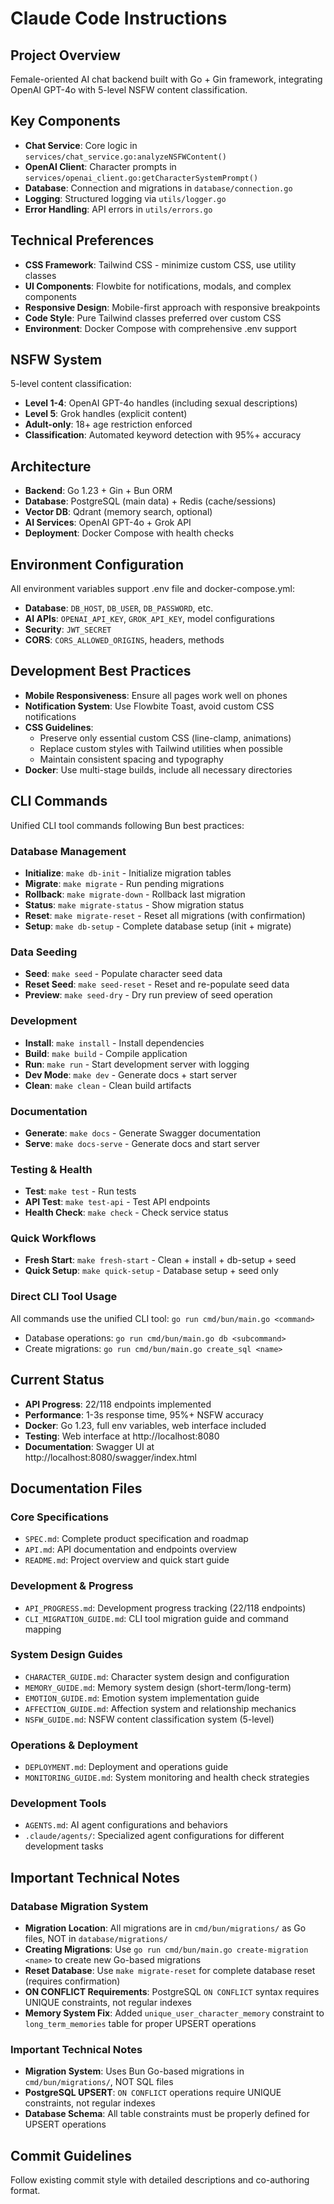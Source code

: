 # Claude Code Instructions

## Project Overview
Female-oriented AI chat backend built with Go + Gin framework, integrating OpenAI GPT-4o with 5-level NSFW content classification.

## Key Components
- **Chat Service**: Core logic in `services/chat_service.go:analyzeNSFWContent()`
- **OpenAI Client**: Character prompts in `services/openai_client.go:getCharacterSystemPrompt()`
- **Database**: Connection and migrations in `database/connection.go`
- **Logging**: Structured logging via `utils/logger.go`
- **Error Handling**: API errors in `utils/errors.go`

## Technical Preferences
- **CSS Framework**: Tailwind CSS - minimize custom CSS, use utility classes
- **UI Components**: Flowbite for notifications, modals, and complex components
- **Responsive Design**: Mobile-first approach with responsive breakpoints
- **Code Style**: Pure Tailwind classes preferred over custom CSS
- **Environment**: Docker Compose with comprehensive .env support

## NSFW System
5-level content classification:
- **Level 1-4**: OpenAI GPT-4o handles (including sexual descriptions)
- **Level 5**: Grok handles (explicit content)
- **Adult-only**: 18+ age restriction enforced
- **Classification**: Automated keyword detection with 95%+ accuracy

## Architecture
- **Backend**: Go 1.23 + Gin + Bun ORM
- **Database**: PostgreSQL (main data) + Redis (cache/sessions)
- **Vector DB**: Qdrant (memory search, optional)
- **AI Services**: OpenAI GPT-4o + Grok API
- **Deployment**: Docker Compose with health checks

## Environment Configuration
All environment variables support .env file and docker-compose.yml:
- **Database**: `DB_HOST`, `DB_USER`, `DB_PASSWORD`, etc.
- **AI APIs**: `OPENAI_API_KEY`, `GROK_API_KEY`, model configurations
- **Security**: `JWT_SECRET`
- **CORS**: `CORS_ALLOWED_ORIGINS`, headers, methods

## Development Best Practices
- **Mobile Responsiveness**: Ensure all pages work well on phones
- **Notification System**: Use Flowbite Toast, avoid custom CSS notifications
- **CSS Guidelines**: 
  - Preserve only essential custom CSS (line-clamp, animations)
  - Replace custom styles with Tailwind utilities when possible
  - Maintain consistent spacing and typography
- **Docker**: Use multi-stage builds, include all necessary directories

## CLI Commands
Unified CLI tool commands following Bun best practices:

### Database Management
- **Initialize**: `make db-init` - Initialize migration tables
- **Migrate**: `make migrate` - Run pending migrations  
- **Rollback**: `make migrate-down` - Rollback last migration
- **Status**: `make migrate-status` - Show migration status
- **Reset**: `make migrate-reset` - Reset all migrations (with confirmation)
- **Setup**: `make db-setup` - Complete database setup (init + migrate)

### Data Seeding
- **Seed**: `make seed` - Populate character seed data
- **Reset Seed**: `make seed-reset` - Reset and re-populate seed data
- **Preview**: `make seed-dry` - Dry run preview of seed operation

### Development
- **Install**: `make install` - Install dependencies
- **Build**: `make build` - Compile application
- **Run**: `make run` - Start development server with logging
- **Dev Mode**: `make dev` - Generate docs + start server
- **Clean**: `make clean` - Clean build artifacts

### Documentation
- **Generate**: `make docs` - Generate Swagger documentation
- **Serve**: `make docs-serve` - Generate docs and start server

### Testing & Health
- **Test**: `make test` - Run tests
- **API Test**: `make test-api` - Test API endpoints
- **Health Check**: `make check` - Check service status

### Quick Workflows
- **Fresh Start**: `make fresh-start` - Clean + install + db-setup + seed
- **Quick Setup**: `make quick-setup` - Database setup + seed only

### Direct CLI Tool Usage
All commands use the unified CLI tool: `go run cmd/bun/main.go <command>`
- Database operations: `go run cmd/bun/main.go db <subcommand>`
- Create migrations: `go run cmd/bun/main.go create_sql <name>`

## Current Status
- **API Progress**: 22/118 endpoints implemented
- **Performance**: 1-3s response time, 95%+ NSFW accuracy
- **Docker**: Go 1.23, full env variables, web interface included
- **Testing**: Web interface at http://localhost:8080
- **Documentation**: Swagger UI at http://localhost:8080/swagger/index.html

## Documentation Files

### Core Specifications
- `SPEC.md`: Complete product specification and roadmap
- `API.md`: API documentation and endpoints overview
- `README.md`: Project overview and quick start guide

### Development & Progress
- `API_PROGRESS.md`: Development progress tracking (22/118 endpoints)
- `CLI_MIGRATION_GUIDE.md`: CLI tool migration guide and command mapping

### System Design Guides
- `CHARACTER_GUIDE.md`: Character system design and configuration
- `MEMORY_GUIDE.md`: Memory system design (short-term/long-term)
- `EMOTION_GUIDE.md`: Emotion system implementation guide
- `AFFECTION_GUIDE.md`: Affection system and relationship mechanics
- `NSFW_GUIDE.md`: NSFW content classification system (5-level)

### Operations & Deployment
- `DEPLOYMENT.md`: Deployment and operations guide
- `MONITORING_GUIDE.md`: System monitoring and health check strategies

### Development Tools
- `AGENTS.md`: AI agent configurations and behaviors
- `.claude/agents/`: Specialized agent configurations for different development tasks

## Important Technical Notes

### Database Migration System
- **Migration Location**: All migrations are in `cmd/bun/migrations/` as Go files, NOT in `database/migrations/`
- **Creating Migrations**: Use `go run cmd/bun/main.go create-migration <name>` to create new Go-based migrations
- **Reset Database**: Use `make migrate-reset` for complete database reset (requires confirmation)
- **ON CONFLICT Requirements**: PostgreSQL `ON CONFLICT` syntax requires UNIQUE constraints, not regular indexes
- **Memory System Fix**: Added `unique_user_character_memory` constraint to `long_term_memories` table for proper UPSERT operations

### Important Technical Notes
- **Migration System**: Uses Bun Go-based migrations in `cmd/bun/migrations/`, NOT SQL files
- **PostgreSQL UPSERT**: `ON CONFLICT` operations require UNIQUE constraints, not regular indexes
- **Database Schema**: All table constraints must be properly defined for UPSERT operations

## Commit Guidelines
Follow existing commit style with detailed descriptions and co-authoring format.